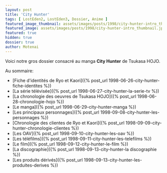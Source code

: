 ```yaml
---
layout: post
title: 'City Hunter'
tags: [ LostEden2, LostEden3, Dossier, Anime ]
featured_image_thumbnail: assets/images/posts/1998/city-hunter-intro_thumbnail.jpg
featured_image: assets/images/posts/1998/city-hunter-intro_thumbnail.jpg
featured: true
hidden: true
dossier: true
author: Motenai
---
```


Voici notre gros dossier consacré au manga **City Hunter** de Tsukasa HOJO.

<!--more-->

Au sommaire:

- [Fiche d'identités de Ryo et Kaori]({% post_url 1998-06-26-city-hunter-fiche-identites %})
- [La série télévisée]({% post_url 1998-06-27-city-hunter-la-serie-tv %})
- [La chronologie des oeuvres de Tsukasa HOJO]({% post_url 1998-06-28-chronologie-hojo %})
- [Le manga]({% post_url 1998-06-29-city-hunter-manga %})
- [Les principaux personnages]({% post_url 1998-09-08-city-hunter-les-personnages %})
- [Chronologie des clientes de Ryo et Kaori]({% post_url 1998-09-09-city-hunter-chronologie-clientes %})
- [Les OAV]({% post_url 1998-09-10-city-hunter-les-oav %})
- [Les téléfilms]({% post_url 1998-09-11-city-hunter-les-telefilms %})
- [Le film]({% post_url 1998-09-12-city-hunter-le-film %})
- [La discographie]({% post_url 1998-09-13-city-hunter-la discographie %})
- [Les produits dérivés]({% post_url 1998-09-13-city-hunter-les-produites-derives %})